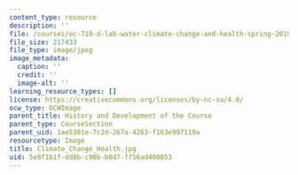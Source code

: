 ```yaml
---
content_type: resource
description: ''
file: /courses/ec-719-d-lab-water-climate-change-and-health-spring-2019/5e8f1b1fdd8bc90bb0d7ff56ad400853_Climate_Change_Health.jpg
file_size: 217433
file_type: image/jpeg
image_metadata:
  caption: ''
  credit: ''
  image-alt: ''
learning_resource_types: []
license: https://creativecommons.org/licenses/by-nc-sa/4.0/
ocw_type: OCWImage
parent_title: History and Development of the Course
parent_type: CourseSection
parent_uid: 1ae5301e-7c2d-267a-4263-f163e997119a
resourcetype: Image
title: Climate_Change_Health.jpg
uid: 5e8f1b1f-dd8b-c90b-b0d7-ff56ad400853
---
```

